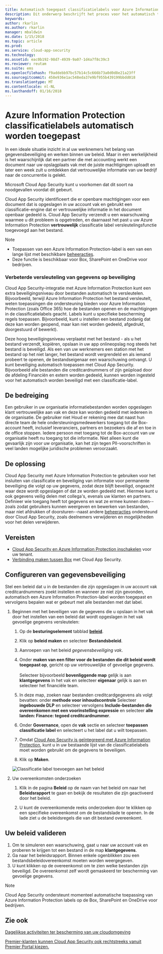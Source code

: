 ```yaml
---
title: Automatisch toegepast classificatielabels voor Azure Information Protection | Microsoft Docs
description: Dit onderwerp beschrijft het proces voor het automatisch toepassen van de classificatielabels Azure Information Protection in Microsoft Cloud App Security.
keywords: 
author: rkarlin
ms.author: rkarlin
manager: mbaldwin
ms.date: 1/15/2018
ms.topic: article
ms.prod: 
ms.service: cloud-app-security
ms.technology: 
ms.assetid: eac0b192-98d7-4939-9a07-1d4a7f8c39c3
ms.reviewer: reutam
ms.suite: ems
ms.openlocfilehash: f9addebb97bc57b14c5c666b73a0d0d8e21a23ff
ms.sourcegitcommit: 458e936e1ac548eda37e9bf955b439199bbdd018
ms.translationtype: MT
ms.contentlocale: nl-NL
ms.lasthandoff: 01/16/2018
---
```

# <a name="automatically-apply-azure-information-protection-classification-labels"></a>Azure Information Protection classificatielabels automatisch worden toegepast  

In een ideale situatie inzicht in al uw werknemers het belang van gegevensbeveiliging en werken binnen uw beleid. Maar in een werkelijkheid is het waarschijnlijk dat een partner die met accounting werkt een document naar uw opslagplaats vak met de juiste machtigingen uploadt en later een week zult u ontdekken dat vertrouwelijke informatie van uw bedrijf naar de concurrentie is gelekt. 

Microsoft Cloud App Security kunt u voorkomen dat dit soort na noodgevallen voordat dit gebeurt.

Cloud App Security identificeert die er openbare machtigingen voor een document dat is opgeslagen in uw account vak en gebruikt een classificatie-engine dat er vertrouwelijke informatie in het document openbaar gedeeld is. Cloud App Security verzendt u een waarschuwing waarmee u dit probleem is opgetreden, en daarnaast het past u uw Azure Information Protection **vertrouwelijk** classificatie label versleutelingsfunctie toegevoegd aan het bestand. 

>[!NOTE]
> - Toepassen van een Azure Information Protection-label is een van een lange lijst met beschikbare [beheeracties](governance-actions.md).
> - Deze functie is beschikbaar voor Box, SharePoint en OneDrive voor bedrijven.

### <a name="enhanced-data-level-encryption-protection"></a>Verbeterde versleuteling van gegevens op beveiliging

Cloud App Security-integratie met Azure Information Protection kunt een extra beveiligingsniveau door bestanden automatisch te versleutelen. Bijvoorbeeld, terwijl Azure Information Protection het bestand versleutelt, weten toepassingen die ondersteuning bieden voor Azure Information Protection (zoals Office 365) hoe de bestanden openen en de machtigingen in de classificatielabels geacht. Labels kunt u specifieke bescherming regels toepassen. Bijvoorbeeld, kunt u instellen een bestand zodanig dat deze kan worden geopend, maar kan niet worden gedeeld, afgedrukt, doorgestuurd of bewerkt). 

Deze hoog beveiligingsniveau verplaatst met het bestand - als u het bestand verzendt, kopiëren, opslaan in uw app onlineopslag nog steeds het bestand is beveiligd. Als een van uw werknemers een station met het bestand op het niet langer, het bestand wordt vergrendeld en als iemand probeert te openen, de bestandseigenaar een waarschuwing ontvangt. U kunt beveiliging automatisch toepassen met Cloud App Security. Bijvoorbeeld alle bestanden die creditcardnummers of zijn geüpload door de afdeling Financiën en extern worden gedeeld, kunnen worden ingesteld voor het automatisch worden beveiligd met een classificatie-label. 

## <a name="the-threat"></a>De bedreiging 
Een gebruiker in uw organisatie informatiebestanden worden opgeslagen klant vertrouwelijke aan vak en deze kan worden gedeeld met iedereen in de organisatie. De gebruiker niet Houd er rekening mee dat naast hun directe team de hele ondersteuningsmedewerkers toegang tot die Box-account heeft, inclusief leveranciers, partners en bezoekers die af en toe in de office stoppen. Iedere persoon met toegang tot de Box-account van uw organisatie heeft nu toegang tot die informatie. Niet alleen kunt die gevaarlijk zijn voor uw organisatie, kan het zijn tegen PII-voorschriften in veel landen mogelijke juridische problemen veroorzaakt.

## <a name="the-solution"></a>De oplossing
Cloud App Security met Azure Information Protection te gebruiken voor het insluiten van classificatie en beveiliging van informatie voor permanente beveiliging die volgt op uw gegevens, zodat deze blijft beveiligd, ongeacht waar deze wordt opgeslagen of dat ze worden gedeeld met. Hiermee kunt u ook gegevens veilig delen met collega's, evenals uw klanten en partners. Definieer wie toegang heeft tot gegevens en wat ze ermee kunnen doen--zoals zodat gebruikers kunnen weergeven en bewerken van bestanden, maar niet afdrukken of doorsturen--naast andere [beheeracties](governance-actions.md) ondersteund door Cloud App Security, zoals deelnemers verwijderen en mogelijkheden voor het delen verwijderen.

## <a name="prerequisites"></a>Vereisten

- [Cloud App Security en Azure Information Protection inschakelen](azip-integration.md) voor uw tenant.
- [Verbinding maken tussen Box](connect-box-to-microsoft-cloud-app-security.md) met Cloud App Security.

## <a name="setting-up-data-protection"></a>Configureren van gegevensbeveiliging

Stel een beleid dat u in de bestanden die zijn opgeslagen in uw account vak creditcardnummers zoekt instellen en wanneer ze niet zijn gevonden, automatisch een Azure Information Protection-label worden toegepast en vervolgens bepalen wat er gebeurt met alle bestanden met dat label.

1. Beginnen met het beveiligen van de gegevens die u opslaan in het vak door het instellen van een beleid dat wordt opgeslagen in het vak gevoelige gegevens versleutelen:

    1. Op de **besturingselement** tabblad [ **beleid**](control-cloud-apps-with-policies.md). 
    
    2. Klik op **beleid maken** en selecteer **Bestandsbeleid**.
    
    3. Aanroepen van het beleid *gegevensbeveiliging vak*.
    
    4. Onder **maken van een filter voor de bestanden die dit beleid wordt toegepast op**, gericht op uw vertrouwelijke of gevoelige gegevens.<br></br>
    Selecteer bijvoorbeeld **bovenliggende map** gelijk is aan **klantgegevens** in het vak en selecteer **eigenaar** gelijk is aan en selecteer het financiële team.
    
    4. In deze map, zoeken naar bestanden creditcardgegevens als volgt bevatten: onder **methode voor inhoudscontrole** Selecteer **ingebouwde DLP** en selecteer vervolgens **Include-bestanden die overeenkomen met een voorinstelling expressie** en selecteer **alle landen: Finance: tegoed creditcardnummer**.
    
    5. Onder **Governance**, open de **vak** sectie en selecteer **toepassen classificatie label** en selecteert u het label dat u wilt toepassen.
    
    6. Omdat [Cloud App Security is geïntegreerd met Azure Information Protection](azip-integration.md), kunt u in uw bestaande lijst van de classificatielabels moet worden gebruikt om de gegevens te beveiligen.
 
    7. Klik op **Maken**. 
   
   ![Classificatie label toevoegen aan het beleid](./media/aip-auto-policy.png)
     
2. Uw overeenkomsten onderzoeken
    
    1. Klik in de pagina **Beleid** op de naam van het beleid om naar het **Beleidsrapport** te gaan en bekijk de resultaten die zijn geactiveerd door het beleid.

    2. U kunt de overeenkomende reeks onderzoeken door te klikken op een specifieke overeenkomst om de bestandslade te openen. In de lade ziet u de beleidsregels die van dit bestand overeenkomt. 
     
## <a name="validating-your-policy"></a>Uw beleid valideren

1. Om te simuleren een waarschuwing, gaat u naar uw account vak en proberen te krijgen tot een bestand in de map **klantgegevens**.
3. Ga naar het beleidsrapport. Binnen enkele ogenblikken zou een bestandsbeleidovereenkomst moeten worden weergegeven. 
4. U kunt klikken op de overeenkomst om te zien welke bestanden zijn beveiligd. De overeenkomst zelf wordt gemaskeerd ter bescherming van gevoelige gegevens. 

>[!NOTE]
>Cloud App Security ondersteunt momenteel automatische toepassing van Azure Information Protection labels op de Box, SharePoint en OneDrive voor bedrijven.


 ## <a name="see-also"></a>Zie ook  
[Dagelijkse activiteiten ter bescherming van uw cloudomgeving](daily-activities-to-protect-your-cloud-environment.md)   

[Premier-klanten kunnen Cloud App Security ook rechtstreeks vanuit Premier Portal kiezen.](https://premier.microsoft.com/)  
  
  